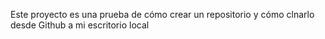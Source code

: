 Este proyecto es una prueba de cómo crear un repositorio y cómo clnarlo desde Github a mi escritorio local
